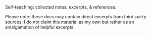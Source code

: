 Self-teaching: collected notes, excerpts, & references.

Please note: these docs may contain direct excerpts from third-party sources.  I do not claim this material as my own but rather as an amalgamation of helpful excerpts.
